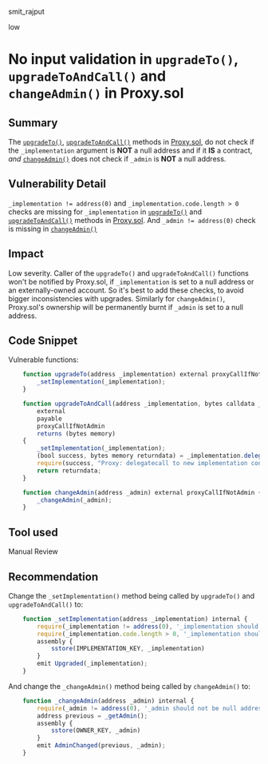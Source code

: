 smit_rajput

low

# No input validation in `upgradeTo()`, `upgradeToAndCall()` and `changeAdmin()` in Proxy.sol

## Summary
The [`upgradeTo()`](https://github.com/ethereum-optimism/optimism/blob/3f4b3c328153a8aa03611158b6984d624b17c1d9/packages/contracts-bedrock/contracts/universal/Proxy.sol#L87), [`upgradeToAndCall()`](https://github.com/ethereum-optimism/optimism/blob/3f4b3c328153a8aa03611158b6984d624b17c1d9/packages/contracts-bedrock/contracts/universal/Proxy.sol#L98) methods in [Proxy.sol](https://github.com/ethereum-optimism/optimism/blob/3f4b3c328153a8aa03611158b6984d624b17c1d9/packages/contracts-bedrock/contracts/universal/Proxy.sol), do not check if the `_implementation` argument is **NOT** a null address and if it **IS** a contract, _and_ [`changeAdmin()`](https://github.com/ethereum-optimism/optimism/blob/3f4b3c328153a8aa03611158b6984d624b17c1d9/packages/contracts-bedrock/contracts/universal/Proxy.sol#L115) does not check if `_admin` is **NOT** a null address.

## Vulnerability Detail
`_implementation != address(0)` and `_implementation.code.length > 0` checks are missing for `_implementation` in [`upgradeTo()`](https://github.com/ethereum-optimism/optimism/blob/3f4b3c328153a8aa03611158b6984d624b17c1d9/packages/contracts-bedrock/contracts/universal/Proxy.sol#L87) and [`upgradeToAndCall()`](https://github.com/ethereum-optimism/optimism/blob/3f4b3c328153a8aa03611158b6984d624b17c1d9/packages/contracts-bedrock/contracts/universal/Proxy.sol#L98) methods in [Proxy.sol](https://github.com/ethereum-optimism/optimism/blob/3f4b3c328153a8aa03611158b6984d624b17c1d9/packages/contracts-bedrock/contracts/universal/Proxy.sol). And `_admin != address(0)` check is missing in [`changeAdmin()`](https://github.com/ethereum-optimism/optimism/blob/3f4b3c328153a8aa03611158b6984d624b17c1d9/packages/contracts-bedrock/contracts/universal/Proxy.sol#L115)

## Impact
Low severity. Caller of the `upgradeTo()` and `upgradeToAndCall()` functions won't be notified by Proxy.sol, if `_implementation` is set to a null address or an externally-owned account. So it's best to add these checks, to avoid bigger inconsistencies with upgrades. Similarly for `changeAdmin()`, Proxy.sol's ownership will be permanently burnt if `_admin` is set to a null address.

## Code Snippet
Vulnerable functions:
```js
    function upgradeTo(address _implementation) external proxyCallIfNotAdmin {
        _setImplementation(_implementation);
    }
```
```js
    function upgradeToAndCall(address _implementation, bytes calldata _data)
        external
        payable
        proxyCallIfNotAdmin
        returns (bytes memory)
    {
        _setImplementation(_implementation);
        (bool success, bytes memory returndata) = _implementation.delegatecall(_data);
        require(success, "Proxy: delegatecall to new implementation contract failed");
        return returndata;
    }
```
```js
    function changeAdmin(address _admin) external proxyCallIfNotAdmin {
        _changeAdmin(_admin);
    }
```

## Tool used

Manual Review

## Recommendation
Change the `_setImplementation()` method being called by `upgradeTo()` and `upgradeToAndCall()` to:
```js
    function _setImplementation(address _implementation) internal {
        require(_implementation != address(0), '_implementation should not be null address');
        require(_implementation.code.length > 0, '_implementation should be a contract');
        assembly {
            sstore(IMPLEMENTATION_KEY, _implementation)
        }
        emit Upgraded(_implementation);
    }
```
And change the `_changeAdmin()` method being called by `changeAdmin()` to:
```js
    function _changeAdmin(address _admin) internal {
        require(_admin != address(0), '_admin should not be null address');
        address previous = _getAdmin();
        assembly {
            sstore(OWNER_KEY, _admin)
        }
        emit AdminChanged(previous, _admin);
    }
```